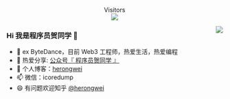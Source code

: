 <p align="center"> 
  Visitors<br><img src="https://profile-counter.glitch.me/rongweihe/count.svg" />
</p>

<img align="right" src="https://github-readme-stats.vercel.app/api?username=rongweihe&show_icons=true&theme=merko" />

### Hi 我是程序员贺同学 👋

- 🔭 ex ByteDance，目前 Web3 工程师，热爱生活，热爱编程
- 🌱  热爱分享: [公众号『 程序员贺同学 』](https://cdn.jsdelivr.net/gh/rongweihe/ImageHost01/gzh/qrcode_for_gzh.jpg)
- 🤔 个人博客：[herongwei](https://herongwei.me/)
- 📫 微信：icoredump
- 😄 有问题欢迎知乎 [@herongwei](https://www.zhihu.com/people/herongwei)
